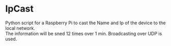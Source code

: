 # IpCast
 Python script for a Raspberry Pi to cast the Name and Ip of the device to the local network.  
 The information will be sned 12 times over 1 min.
 Broadcasting over UDP is used.

